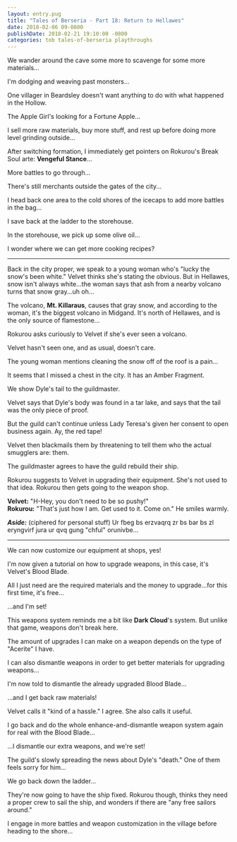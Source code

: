 ```yaml
---
layout: entry.pug
title: "Tales of Berseria - Part 18: Return to Hellawes"
date: 2018-02-06 09-0800
publishDate: 2018-02-21 19:10:00 -0800
categories: tob tales-of-berseria playthroughs
---
```


We wander around the cave some more to scavenge for some more materials...

I'm dodging and weaving past monsters...

One villager in Beardsley doesn't want anything to do with what happened in the Hollow.

The Apple Girl's looking for a Fortune Apple...

I sell more raw materials, buy more stuff, and rest up before doing more level grinding outside...

After switching formation, I immediately get pointers on Rokurou's Break Soul arte: **Vengeful Stance**...

More battles to go through...

There's still merchants outside the gates of the city...

I head back one area to the cold shores of the icecaps to add more battles in the bag...

I save back at the ladder to the storehouse.

In the storehouse, we pick up some olive oil...

I wonder where we can get more cooking recipes?

<a name="2"></a>

---

Back in the city proper, we speak to a young woman who's "lucky the snow's been white." Velvet thinks she's stating the obvious. But in Hellawes, snow isn't always white...the woman says that ash from a nearby volcano turns that snow gray...uh oh...

The volcano, **Mt. Killaraus**, causes that gray snow, and according to the woman, it's the biggest volcano in Midgand. It's north of Hellawes, and is the only source of flamestone...

Rokurou asks curiously to Velvet if she's ever seen a volcano.

Velvet hasn't seen one, and as usual, doesn't care.

The young woman mentions cleaning the snow off of the roof is a pain...

It seems that I missed a chest in the city. It has an Amber Fragment.

We show Dyle's tail to the guildmaster.

Velvet says that Dyle's body was found in a tar lake, and says that the tail was the only piece of proof.

But the guild can't continue unless Lady Teresa's given her consent to open business again. Ay, the red tape!

Velvet then blackmails them by threatening to tell them who the actual smugglers are: them.

The guildmaster agrees to have the guild rebuild their ship.

Rokurou suggests to Velvet in upgrading their equipment. She's not used to that idea. Rokurou then gets going to the weapon shop.

**Velvet:** "H-Hey, you don't need to be so pushy!"<br/>
**Rokurou:** "That's just how I am. Get used to it. Come on." He smiles warmly.

***Aside:*** (ciphered for personal stuff) Ur fbeg bs erzvaqrq zr bs bar bs zl eryngvirf jura ur qvq gung "chful" orunivbe...

<a name="3"></a>

---

We can now customize our equipment at shops, yes!

I'm now given a tutorial on how to upgrade weapons, in this case, it's Velvet's Blood Blade.

All I just need are the required materials and the money to upgrade...for this first time, it's free...

...and I'm set!

This weapons system reminds me a bit like **Dark Cloud**'s system. But unlike that game, weapons don't break here.

The amount of upgrades I can make on a weapon depends on the type of "Acerite" I have.

I can also dismantle weapons in order to get better materials for upgrading weapons...

I'm now told to dismantle the already upgraded Blood Blade...

...and I get back raw materials!

Velvet calls it "kind of a hassle." I agree. She also calls it useful.

I go back and do the whole enhance-and-dismantle weapon system again for real with the Blood Blade...

...I dismantle our extra weapons, and we're set!

The guild's slowly spreading the news about Dyle's "death." One of them feels sorry for him...

We go back down the ladder...

They're now going to have the ship fixed. Rokurou though, thinks they need a proper crew to sail the ship, and wonders if there are "any free sailors around."

I engage in more battles and weapon customization in the village before heading to the shore...